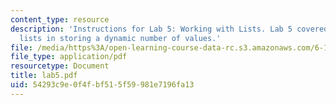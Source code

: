 ```yaml
---
content_type: resource
description: 'Instructions for Lab 5: Working with Lists. Lab 5 covered the use of
  lists in storing a dynamic number of values.'
file: /media/https%3A/open-learning-course-data-rc.s3.amazonaws.com/6-189-a-gentle-introduction-to-programming-using-python-january-iap-2008/54293c9e0f4fbf515f59981e7196fa13_lab5.pdf
file_type: application/pdf
resourcetype: Document
title: lab5.pdf
uid: 54293c9e-0f4f-bf51-5f59-981e7196fa13
---
```

